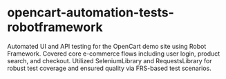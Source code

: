 # opencart-automation-tests-robotframework
Automated UI and API testing for the OpenCart demo site using Robot Framework. Covered core e-commerce flows including user login, product search, and checkout. Utilized SeleniumLibrary and RequestsLibrary for robust test coverage and ensured quality via FRS-based test scenarios.
